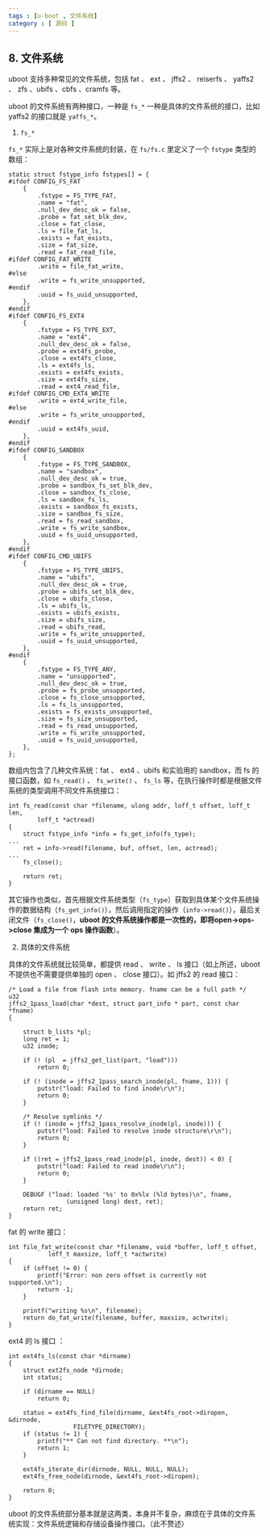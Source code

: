 ```yaml
---
tags : [u-boot , 文件系统]
category : [ 源码 ]
---
```



## 8. 文件系统

uboot 支持多种常见的文件系统，包括 fat 、 ext 、 jffs2 、 reiserfs 、 yaffs2 、 zfs 、ubifs 、cbfs 、cramfs 等。

uboot 的文件系统有两种接口，一种是 `fs_*` 一种是具体的文件系统的接口，比如 yaffs2 的接口就是 `yaffs_*`。

1. `fs_*`

`fs_*` 实际上是对各种文件系统的封装，在 `fs/fs.c` 里定义了一个 `fstype` 类型的数组：

```
static struct fstype_info fstypes[] = {
#ifdef CONFIG_FS_FAT
    {
        .fstype = FS_TYPE_FAT,
        .name = "fat",
        .null_dev_desc_ok = false,
        .probe = fat_set_blk_dev,
        .close = fat_close,
        .ls = file_fat_ls,
        .exists = fat_exists,
        .size = fat_size,
        .read = fat_read_file,
#ifdef CONFIG_FAT_WRITE
        .write = file_fat_write,
#else
        .write = fs_write_unsupported,
#endif
        .uuid = fs_uuid_unsupported,
    },
#endif
#ifdef CONFIG_FS_EXT4
    {
        .fstype = FS_TYPE_EXT,
        .name = "ext4",
        .null_dev_desc_ok = false,
        .probe = ext4fs_probe,
        .close = ext4fs_close,
        .ls = ext4fs_ls,
        .exists = ext4fs_exists,
        .size = ext4fs_size,
        .read = ext4_read_file,
#ifdef CONFIG_CMD_EXT4_WRITE
        .write = ext4_write_file,
#else
        .write = fs_write_unsupported,
#endif
        .uuid = ext4fs_uuid,
    },
#endif
#ifdef CONFIG_SANDBOX
    {
        .fstype = FS_TYPE_SANDBOX,
        .name = "sandbox",
        .null_dev_desc_ok = true,
        .probe = sandbox_fs_set_blk_dev,
        .close = sandbox_fs_close,
        .ls = sandbox_fs_ls,
        .exists = sandbox_fs_exists,
        .size = sandbox_fs_size,
        .read = fs_read_sandbox,
        .write = fs_write_sandbox,
        .uuid = fs_uuid_unsupported,
    },
#endif
#ifdef CONFIG_CMD_UBIFS
    {
        .fstype = FS_TYPE_UBIFS,
        .name = "ubifs",
        .null_dev_desc_ok = true,
        .probe = ubifs_set_blk_dev,
        .close = ubifs_close,
        .ls = ubifs_ls,
        .exists = ubifs_exists,
        .size = ubifs_size,
        .read = ubifs_read,
        .write = fs_write_unsupported,
        .uuid = fs_uuid_unsupported,
    },
#endif
    {
        .fstype = FS_TYPE_ANY,
        .name = "unsupported",
        .null_dev_desc_ok = true,
        .probe = fs_probe_unsupported,
        .close = fs_close_unsupported,
        .ls = fs_ls_unsupported,
        .exists = fs_exists_unsupported,
        .size = fs_size_unsupported,
        .read = fs_read_unsupported,
        .write = fs_write_unsupported,
        .uuid = fs_uuid_unsupported,
    },
};
```

数组内包含了几种文件系统：fat 、 ext4 、ubifs 和实验用的 sandbox，而 fs 的接口函数，如 `fs_read()` 、 `fs_write()` 、 `fs_ls` 等，在执行操作时都是根据文件系统的类型调用不同文件系统接口：

```
int fs_read(const char *filename, ulong addr, loff_t offset, loff_t len,
	    loff_t *actread)
{
	struct fstype_info *info = fs_get_info(fs_type);
...
	ret = info->read(filename, buf, offset, len, actread);
...
	fs_close();

	return ret;
}
```

其它操作也类似，首先根据文件系统类型（`fs_type`）获取到具体某个文件系统操作的数据结构（`fs_get_info()`），然后调用指定的操作（`info->read()`），最后关闭文件（`fs_close()`，**uboot 的文件系统操作都是一次性的，即将open->ops->close 集成为一个 ops 操作函数**）。

2. 具体的文件系统

具体的文件系统就比较简单，都提供 read 、 write 、 ls 接口（如上所述，uboot 不提供也不需要提供单独的 open 、 close 接口）。如 jffs2 的 read 接口：

```
/* Load a file from flash into memory. fname can be a full path */
u32
jffs2_1pass_load(char *dest, struct part_info * part, const char *fname)
{

	struct b_lists *pl;
	long ret = 1;
	u32 inode;

	if (! (pl  = jffs2_get_list(part, "load")))
		return 0;

	if (! (inode = jffs2_1pass_search_inode(pl, fname, 1))) {
		putstr("load: Failed to find inode\r\n");
		return 0;
	}

	/* Resolve symlinks */
	if (! (inode = jffs2_1pass_resolve_inode(pl, inode))) {
		putstr("load: Failed to resolve inode structure\r\n");
		return 0;
	}

	if ((ret = jffs2_1pass_read_inode(pl, inode, dest)) < 0) {
		putstr("load: Failed to read inode\r\n");
		return 0;
	}

	DEBUGF ("load: loaded '%s' to 0x%lx (%ld bytes)\n", fname,
				(unsigned long) dest, ret);
	return ret;
}
```

fat 的 write 接口：

```
int file_fat_write(const char *filename, void *buffer, loff_t offset,
		   loff_t maxsize, loff_t *actwrite)
{
	if (offset != 0) {
		printf("Error: non zero offset is currently not supported.\n");
		return -1;
	}

	printf("writing %s\n", filename);
	return do_fat_write(filename, buffer, maxsize, actwrite);
}
```

ext4 的 ls 接口 ：

```
int ext4fs_ls(const char *dirname)
{
	struct ext2fs_node *dirnode;
	int status;

	if (dirname == NULL)
		return 0;

	status = ext4fs_find_file(dirname, &ext4fs_root->diropen, &dirnode,
				  FILETYPE_DIRECTORY);
	if (status != 1) {
		printf("** Can not find directory. **\n");
		return 1;
	}

	ext4fs_iterate_dir(dirnode, NULL, NULL, NULL);
	ext4fs_free_node(dirnode, &ext4fs_root->diropen);

	return 0;
}
```

uboot 的文件系统部分基本就是这两类，本身并不复杂，麻烦在于具体的文件系统实现：文件系统逻辑和存储设备操作接口。（此不赘述）



